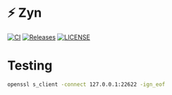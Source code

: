 # ⚡ Zyn

[![CI](https://img.shields.io/github/actions/workflow/status/zyn-org/zyn/ci.yml?branch=main&style=flat-square)](https://github.com/ortuman/zyn-server/actions)
[![Releases](https://img.shields.io/github/release/zyn-org/zyn/all.svg?style=flat-square)](https://github.com/ortuman/zyn-server/releases)
[![LICENSE](https://img.shields.io/github/license/zyn-org/zyn.svg?style=flat-square)](https://github.com/ortuman/zyn-server/blob/master/LICENSE)

# Testing

```bash
openssl s_client -connect 127.0.0.1:22622 -ign_eof
```
